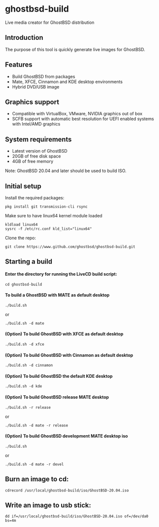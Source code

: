 ghostbsd-build
==============
Live media creator for GhostBSD distribution

## Introduction
The purpose of this tool is quickly generate live images for GhostBSD.

## Features
* Build GhostBSD from packages
* Mate, XFCE, Cinnamon and KDE desktop environments
* Hybrid DVD/USB image

## Graphics support
* Compatible with VirtualBox, VMware, NVIDIA graphics out of box
* SCFB support with automatic best resolution for UEFI enabled systems with Intel/AMD graphics

## System requirements
* Latest version of GhostBSD 
* 20GB of free disk space
* 4GB of free memory

Note: GhostBSD 20.04 and later should be used to build ISO.

## Initial setup
Install the required packages:
```
pkg install git transmission-cli rsync
```
Make sure to have linux64 kernel module loaded
```
kldload linux64
sysrc -f /etc/rc.conf kld_list="linux64"
```
Clone the repo:
```
git clone https://www.github.com/ghostbsd/ghostbsd-build.git
```
## Starting a build
#### Enter the directory for running the LiveCD build script:
```
cd ghostbsd-build
```

#### To build a GhostBSD with __MATE__ as default desktop
```
./build.sh
```
or
```
./build.sh -d mate
```

#### (Option) To build GhostBSD with __XFCE__ as default desktop
```
./build.sh -d xfce
```   

#### (Option) To build GhostBSD with __Cinnamon__ as default desktop
```
./build.sh -d cinnamon
```   

#### (Option) To build GhostBSD the default __KDE__ desktop
```
./build.sh -d kde
```    

#### (Option) To build GhostBSD release __MATE__ desktop
```
./build.sh -r release
```
or
```
./build.sh -d mate -r release
```

#### (Option) To build GhostBSD development __MATE__ desktop iso
```
./build.sh
```
or 
```
./build.sh -d mate -r devel
```

## Burn an image to cd:
```
cdrecord /usr/local/ghostbsd-build/iso/GhostBSD-20.04.iso
```

## Write an image to usb stick:
```
dd if=/usr/local/ghostbsd-build/iso/GhostBSD-20.04.iso of=/dev/da0 bs=4m
```
